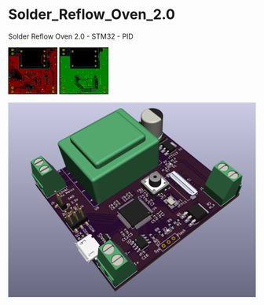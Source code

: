 # Solder_Reflow_Oven_2.0
Solder Reflow Oven 2.0 - STM32 - PID
<p float="left">
  <img src="/Fcu.png" width="100" />
  <img src="/Bcu.png" width="100" /> 
</p>
 
![Alt text](SolderReflow_3D.png)
